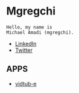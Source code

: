# Mgregchi
```
Hello, my name is
Michael Amadi (mgregchi).
```
- [LinkedIn]()
- [Twitter](https://twitter.com/mgregchi02)

## APPS

- [vidtub-e](https://vidtub-e.herokuapp.com)
    
